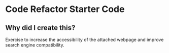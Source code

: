 # Code Refactor Starter Code

## Why did I create this?

Exercise to increase the accessibility of the attached webpage and improve search engine compatibility.

